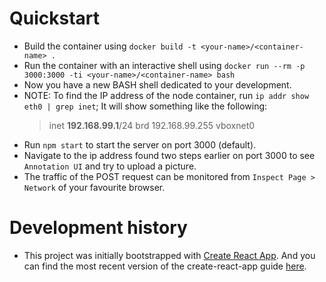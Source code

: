 # Quickstart
* Build the container using `docker build -t <your-name>/<container-name> .`
* Run the container with an interactive shell using `docker run --rm -p 3000:3000 -ti <your-name>/<container-name> bash`
* Now you have a new BASH shell dedicated to your development.
* NOTE: To find the IP address of the node container, run `ip addr show eth0 | grep inet`; It will show something like the following:
    > inet __192.168.99.1__/24 brd 192.168.99.255 vboxnet0
* Run `npm start` to start the server on port 3000 (default).
* Navigate to the ip address found two steps earlier on port 3000 to see ```Annotation UI``` and try to upload a picture.
* The traffic of the POST request can be monitored from `Inspect Page > Network` of your favourite browser.

# Development history
* This project was initially bootstrapped with [Create React App](https://github.com/facebookincubator/create-react-app).
 And you can find the most recent version of the create-react-app guide [here](https://github.com/facebookincubator/create-react-app/blob/master/packages/react-scripts/template/README.md).
